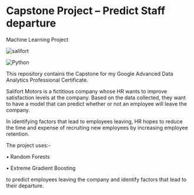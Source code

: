 # Capstone Project – Predict Staff departure
Machine Learning Project


![salifort](https://github.com/bengoh1/project-HR/assets/10804109/c7739ef2-927a-4dad-b4bc-8c1837105123)


![Python](https://github.com/bengoh1/project-HR/assets/10804109/b0f51ea7-2375-4c28-a4f0-4be88f806cdb)



This repository contains the Capstone for my Google Advanced Data Analytics Professional Certificate.

Salifort Motors is a fictitious company whose HR wants to improve satisfaction levels at the company.  Based on the data collected, they want to have a model that can predict whether or not an employee will leave the company.

In identifying factors that lead to employees leaving, HR hopes to reduce the time and expense of recruiting new employees by increasing employee retention.

The project uses:-

•	Random Forests

•	Extreme Gradient Boosting

to predict employees leaving the company and identify factors that lead to their departure.

